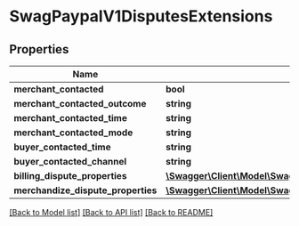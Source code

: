 # SwagPaypalV1DisputesExtensions

## Properties
Name | Type | Description | Notes
------------ | ------------- | ------------- | -------------
**merchant_contacted** | **bool** |  | [optional] 
**merchant_contacted_outcome** | **string** |  | [optional] 
**merchant_contacted_time** | **string** |  | [optional] 
**merchant_contacted_mode** | **string** |  | [optional] 
**buyer_contacted_time** | **string** |  | [optional] 
**buyer_contacted_channel** | **string** |  | [optional] 
**billing_dispute_properties** | [**\Swagger\Client\Model\SwagPaypalV1DisputesExtensionsBillingDisputeProperties**](SwagPaypalV1DisputesExtensionsBillingDisputeProperties.md) |  | [optional] 
**merchandize_dispute_properties** | [**\Swagger\Client\Model\SwagPaypalV1DisputesExtensionsMerchandizeDisputeProperties**](SwagPaypalV1DisputesExtensionsMerchandizeDisputeProperties.md) |  | [optional] 

[[Back to Model list]](../../README.md#documentation-for-models) [[Back to API list]](../../README.md#documentation-for-api-endpoints) [[Back to README]](../../README.md)

